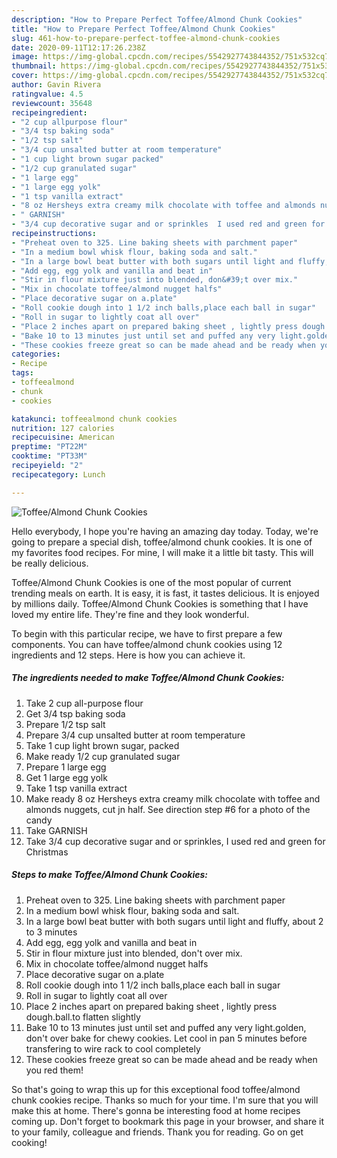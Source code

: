 ```yaml
---
description: "How to Prepare Perfect Toffee/Almond Chunk Cookies"
title: "How to Prepare Perfect Toffee/Almond Chunk Cookies"
slug: 461-how-to-prepare-perfect-toffee-almond-chunk-cookies
date: 2020-09-11T12:17:26.238Z
image: https://img-global.cpcdn.com/recipes/5542927743844352/751x532cq70/toffeealmond-chunk-cookies-recipe-main-photo.jpg
thumbnail: https://img-global.cpcdn.com/recipes/5542927743844352/751x532cq70/toffeealmond-chunk-cookies-recipe-main-photo.jpg
cover: https://img-global.cpcdn.com/recipes/5542927743844352/751x532cq70/toffeealmond-chunk-cookies-recipe-main-photo.jpg
author: Gavin Rivera
ratingvalue: 4.5
reviewcount: 35648
recipeingredient:
- "2 cup allpurpose flour"
- "3/4 tsp baking soda"
- "1/2 tsp salt"
- "3/4 cup unsalted butter at room temperature"
- "1 cup light brown sugar packed"
- "1/2 cup granulated sugar"
- "1 large egg"
- "1 large egg yolk"
- "1 tsp vanilla extract"
- "8 oz Hersheys extra creamy milk chocolate with toffee and almonds nuggets  cut jn half  See direction step 6 for a photo of the candy"
- " GARNISH"
- "3/4 cup decorative sugar and or sprinkles  I used red and green for Christmas"
recipeinstructions:
- "Preheat oven to 325. Line baking sheets with parchment paper"
- "In a medium bowl whisk flour, baking soda and salt."
- "In a large bowl beat butter with both sugars until light and fluffy, about 2 to 3 minutes"
- "Add egg, egg yolk and vanilla and beat in"
- "Stir in flour mixture just into blended, don&#39;t over mix."
- "Mix in chocolate toffee/almond nugget halfs"
- "Place decorative sugar on a.plate"
- "Roll cookie dough into 1 1/2 inch balls,place each ball in sugar"
- "Roll in sugar to lightly coat all over"
- "Place 2 inches apart on prepared baking sheet , lightly press dough.ball.to flatten slightly"
- "Bake 10 to 13 minutes just until set and puffed any very light.golden, don&#39;t over bake for chewy cookies. Let cool in pan 5 minutes before transfering to wire rack to cool completely"
- "These cookies freeze great so can be made ahead and be ready when you red them!"
categories:
- Recipe
tags:
- toffeealmond
- chunk
- cookies

katakunci: toffeealmond chunk cookies 
nutrition: 127 calories
recipecuisine: American
preptime: "PT22M"
cooktime: "PT33M"
recipeyield: "2"
recipecategory: Lunch

---
```



![Toffee/Almond Chunk Cookies](https://img-global.cpcdn.com/recipes/5542927743844352/751x532cq70/toffeealmond-chunk-cookies-recipe-main-photo.jpg)

Hello everybody, I hope you're having an amazing day today. Today, we're going to prepare a special dish, toffee/almond chunk cookies. It is one of my favorites food recipes. For mine, I will make it a little bit tasty. This will be really delicious.



Toffee/Almond Chunk Cookies is one of the most popular of current trending meals on earth. It is easy, it is fast, it tastes delicious. It is enjoyed by millions daily. Toffee/Almond Chunk Cookies is something that I have loved my entire life. They're fine and they look wonderful.


To begin with this particular recipe, we have to first prepare a few components. You can have toffee/almond chunk cookies using 12 ingredients and 12 steps. Here is how you can achieve it.

<!--inarticleads1-->

##### The ingredients needed to make Toffee/Almond Chunk Cookies:

1. Take 2 cup all-purpose flour
1. Get 3/4 tsp baking soda
1. Prepare 1/2 tsp salt
1. Prepare 3/4 cup unsalted butter at room temperature
1. Take 1 cup light brown sugar, packed
1. Make ready 1/2 cup granulated sugar
1. Prepare 1 large egg
1. Get 1 large egg yolk
1. Take 1 tsp vanilla extract
1. Make ready 8 oz Hersheys extra creamy milk chocolate with toffee and almonds nuggets,  cut jn half.  See direction step #6 for a photo of the candy
1. Take  GARNISH
1. Take 3/4 cup decorative sugar and or sprinkles,  I used red and green for Christmas




<!--inarticleads2-->

##### Steps to make Toffee/Almond Chunk Cookies:

1. Preheat oven to 325. Line baking sheets with parchment paper
1. In a medium bowl whisk flour, baking soda and salt.
1. In a large bowl beat butter with both sugars until light and fluffy, about 2 to 3 minutes
1. Add egg, egg yolk and vanilla and beat in
1. Stir in flour mixture just into blended, don&#39;t over mix.
1. Mix in chocolate toffee/almond nugget halfs
1. Place decorative sugar on a.plate
1. Roll cookie dough into 1 1/2 inch balls,place each ball in sugar
1. Roll in sugar to lightly coat all over
1. Place 2 inches apart on prepared baking sheet , lightly press dough.ball.to flatten slightly
1. Bake 10 to 13 minutes just until set and puffed any very light.golden, don&#39;t over bake for chewy cookies. Let cool in pan 5 minutes before transfering to wire rack to cool completely
1. These cookies freeze great so can be made ahead and be ready when you red them!




So that's going to wrap this up for this exceptional food toffee/almond chunk cookies recipe. Thanks so much for your time. I'm sure that you will make this at home. There's gonna be interesting food at home recipes coming up. Don't forget to bookmark this page in your browser, and share it to your family, colleague and friends. Thank you for reading. Go on get cooking!

